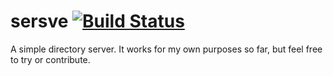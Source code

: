 sersve [![Build Status](https://travis-ci.org/hoeppnertill/sersve.svg)](https://travis-ci.org/hoeppnertill/sersve)
======

A simple directory server. It works for my own purposes so far, but feel free to try or contribute.
